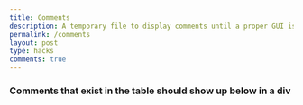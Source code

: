```yaml
---
title: Comments
description: A temporary file to display comments until a proper GUI is able to be installed. 
permalink: /comments
layout: post
type: hacks
comments: true
---
```

<style>
    .commentContainer {
        background-color: green;
        margin-top: 20px;
    }
</style>

### Comments that exist in the table should show up below in a div

<!-- 
This is the div that contains comments that will be built.
This is a temporary feature until other features are more readily created and this can be integrated attached to that
-->
<div id="commentsFeed"></div>

<script type="module">
    import { pythonURI, fetchOptions } from '{{site.baseurl}}/assets/js/api/config.js'

    const commentsAPI = `${pythonURI}/api/comments`

    async function fetchComments() {
        const commentsResponse = await fetch(commentsAPI, fetchOptions)
        if (!commentsResponse.ok) throw new Error('Failed to fetch comments');
        const comments = await commentsResponse.json();
        // console.log(comments)
        return comments
    }

    async function buildComments() {
        try {
            const comments = await fetchComments(); // Ensure comments are fetched properly
            // console.log('Successfully fetched comments:', comments);

            // Check if comments are empty or undefined
            if (!comments || comments.length === 0) {
                console.log('No comments available to display.');
                return;
            }

            comments.forEach(comment => {
                const commentContainer = document.createElement('div');
                commentContainer.classList.add("commentContainer")
                //console.log('Successfully created div')
                const commentTitle = document.createElement('p');
                // console.log('Successfully created title element')
                commentTitle.innerHTML = comment.title
                // console.log('Successfully added title content')
                const commentContent = document.createElement('p');
                // console.log('Successfully created content element')
                commentContent.innerHTML = comment.content
                // console.log('Successfully added content content')
                commentContainer.appendChild(commentTitle)
                // console.log('Successfully appended title')
                commentContainer.appendChild(commentContent)
                // console.log('Successfully appended content')
                document.getElementById('commentsFeed').appendChild(commentContainer);
            });
        } catch {
            console.error('Error building comments:', error);
        }
    }

    buildComments()
</script>